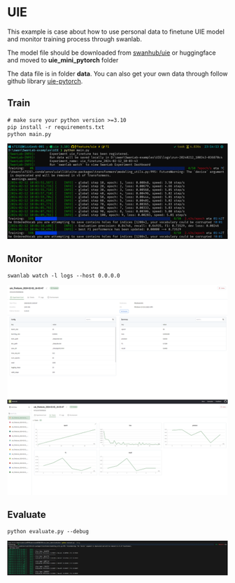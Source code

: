 # UIE

This example is case about how to use personal data to finetune UIE model and monitor training process through swanlab.

The model file should be downloaded from [swanhub/uie](https://swanhub.co/KashiwaByte/UIE-Finetune) or huggingface and moved to **uie_mini_pytorch** folder

The  data file is in folder **data**. You can also get your own data through follow github library [uie-pytorch]( https://github.com/HUSTAI/uie_pytorch).


## Train

    # make sure your python version >=3.10
    pip install -r requirements.txt
    python main.py

<img alt="uie_cli" src="readme_files/uie_cli.png" width=800>


## Monitor

    swanlab watch -l logs --host 0.0.0.0

<img alt="uie_overview" src="readme_files/uie_overview.png" width=800>
<img alt="uie_charts" src="readme_files/uie_charts.png" width=800>


## Evaluate


    python evaluate.py --debug

<img alt="uie_evaluate" src="readme_files/uie_evaluate.png" width=800>

